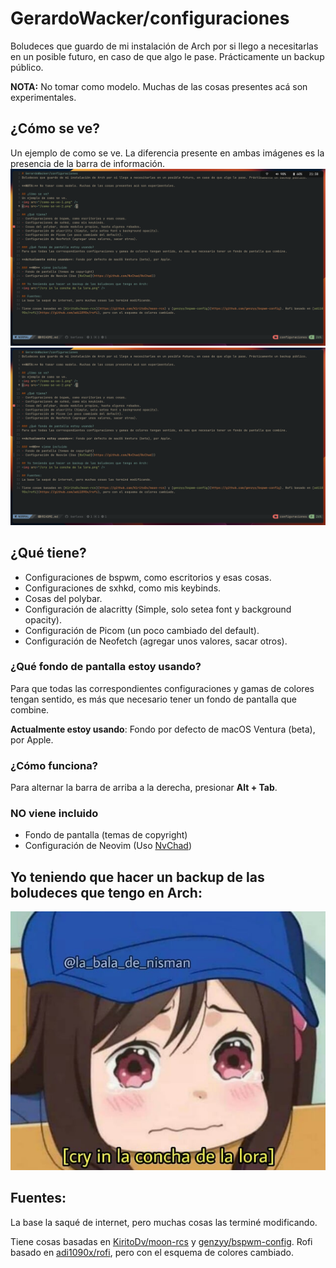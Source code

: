 # GerardoWacker/configuraciones
Boludeces que guardo de mi instalación de Arch por si llego a necesitarlas en un posible futuro, en caso de que algo le pase. Prácticamente un backup público.

**NOTA:** No tomar como modelo. Muchas de las cosas presentes acá son experimentales.

## ¿Cómo se ve?
Un ejemplo de como se ve. La diferencia presente en ambas imágenes es la presencia de la barra de información.
<img src="/como-se-ve-1.png" />
<img src="/como-se-ve-2.png" />

## ¿Qué tiene?
- Configuraciones de bspwm, como escritorios y esas cosas.
- Configuraciones de sxhkd, como mis keybinds.
- Cosas del polybar.
- Configuración de alacritty (Simple, solo setea font y background opacity).
- Configuración de Picom (un poco cambiado del default).
- Configuración de Neofetch (agregar unos valores, sacar otros).

### ¿Qué fondo de pantalla estoy usando?
Para que todas las correspondientes configuraciones y gamas de colores tengan sentido, es más que necesario tener un fondo de pantalla que combine.

**Actualmente estoy usando**: Fondo por defecto de macOS Ventura (beta), por Apple.

### ¿Cómo funciona?
Para alternar la barra de arriba a la derecha, presionar **Alt + Tab**.

### **NO** viene incluido
- Fondo de pantalla (temas de copyright)
- Configuración de Neovim (Uso [NvChad](https://github.com/NvChad/NvChad))

## Yo teniendo que hacer un backup de las boludeces que tengo en Arch:
<img src="/cry in la concha de la lora.png" />

## Fuentes:
La base la saqué de internet, pero muchas cosas las terminé modificando.

Tiene cosas basadas en [KiritoDv/moon-rcs](https://github.com/KiritoDv/moon-rcs) y [genzyy/bspwm-config](https://github.com/genzyy/bspwm-config). Rofi basado en [adi1090x/rofi](https://github.com/adi1090x/rofi), pero con el esquema de colores cambiado.
